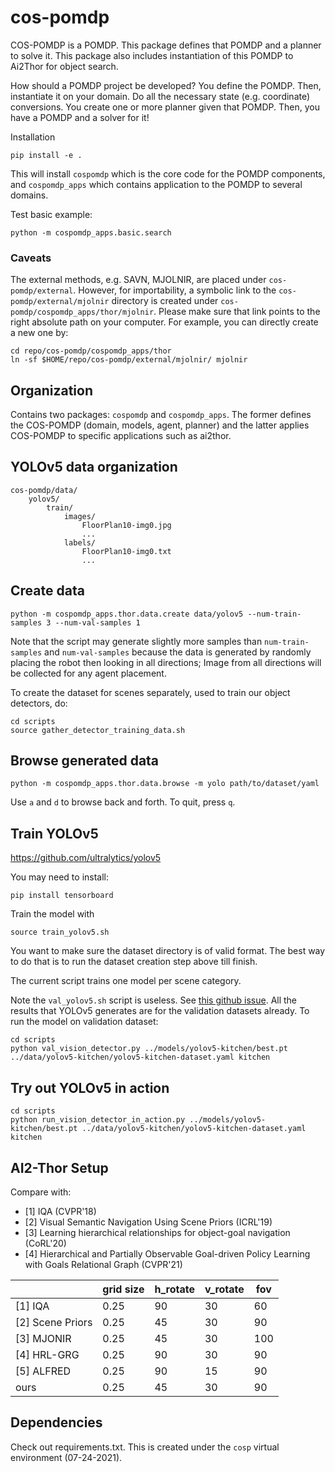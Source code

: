 # cos-pomdp

COS-POMDP is a POMDP.
This package defines that POMDP and a planner to solve it.
This package also includes instantiation of this POMDP to Ai2Thor for object search.

How should a POMDP project be developed?
You define the POMDP. Then, instantiate it on your domain.
Do all the necessary state (e.g. coordinate) conversions.
You create one or more planner given that POMDP.
Then, you have a POMDP and a solver for it!

Installation
```
pip install -e .
```
This will install `cospomdp` which is the core code for the POMDP components,
and `cospomdp_apps` which contains application to the POMDP to several domains.

Test basic example:
```
python -m cospomdp_apps.basic.search
```

### Caveats
The external methods, e.g. SAVN, MJOLNIR, are placed under `cos-pomdp/external`.
However, for importability, a symbolic link to the `cos-pomdp/external/mjolnir`
directory is created under `cos-pomdp/cospomdp_apps/thor/mjolnir`. Please
make sure that link points to the right absolute path on your computer.
For example, you can directly create a new one by:
```
cd repo/cos-pomdp/cospomdp_apps/thor
ln -sf $HOME/repo/cos-pomdp/external/mjolnir/ mjolnir
```

## Organization
Contains two packages: `cospomdp` and `cospomdp_apps`.
The former defines the COS-POMDP (domain, models, agent, planner)
and the latter applies COS-POMDP to specific applications
such as ai2thor.

## YOLOv5 data organization
```
cos-pomdp/data/
    yolov5/
        train/
            images/
                FloorPlan10-img0.jpg
                ...
            labels/
                FloorPlan10-img0.txt
                ...
```

## Create data
```
python -m cospomdp_apps.thor.data.create data/yolov5 --num-train-samples 3 --num-val-samples 1
```
Note that the script may generate slightly more samples than `num-train-samples`
and `num-val-samples` because the data is generated by randomly placing the robot
then looking in all directions; Image from all directions will be collected for
any agent placement.

To create the dataset for scenes separately, used to train our
object detectors, do:
```
cd scripts
source gather_detector_training_data.sh
```


## Browse generated data
```
python -m cospomdp_apps.thor.data.browse -m yolo path/to/dataset/yaml
```
Use `a` and `d` to browse back and forth. To quit, press `q`.

## Train YOLOv5
https://github.com/ultralytics/yolov5

You may need to install:
```
pip install tensorboard
```

Train the model with
```
source train_yolov5.sh
```
You want to make sure the dataset directory is of valid format.
The best way to do that is to run the dataset creation step
above till finish.

The current script trains one model per scene category.

Note the `val_yolov5.sh` script is useless. See [this github issue](https://github.com/ultralytics/yolov5/issues/4199).
All the results that YOLOv5 generates are for the validation datasets already.
To run the model on validation dataset:
```
cd scripts
python val_vision_detector.py ../models/yolov5-kitchen/best.pt ../data/yolov5-kitchen/yolov5-kitchen-dataset.yaml kitchen
```

## Try out YOLOv5 in action
```
cd scripts
python run_vision_detector_in_action.py ../models/yolov5-kitchen/best.pt ../data/yolov5-kitchen/yolov5-kitchen-dataset.yaml kitchen
```


## AI2-Thor Setup

Compare with:
- [1] IQA (CVPR'18)
- [2] Visual Semantic Navigation Using Scene Priors (ICRL'19)
- [3] Learning hierarchical relationships for object-goal navigation (CoRL'20)
- [4] Hierarchical and Partially Observable Goal-driven Policy Learning with Goals
  Relational Graph (CVPR'21)


|                  | grid size | h_rotate | v_rotate | fov |
|------------------|-----------|----------|----------|-----|
| [1] IQA          | 0.25      | 90       | 30       | 60  |
| [2] Scene Priors | 0.25      | 45       | 30       | 90  |
| [3] MJONIR       | 0.25      | 45       | 30       | 100 |
| [4] HRL-GRG      | 0.25      | 90       | 30       | 90  |
| [5] ALFRED       | 0.25      | 90       | 15       | 90  |
| ours             | 0.25      | 45       | 30       | 90  |

## Dependencies

Check out requirements.txt. This is created under
the `cosp` virtual environment (07-24-2021).
